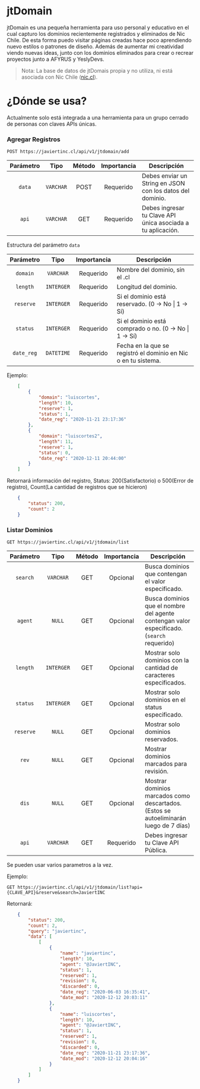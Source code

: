 # jtDomain

jtDomain es una pequeña herramienta para uso personal y educativo en el cual capturo los dominios recientemente registrados y eliminados de Nic Chile. De esta forma puedo visitar páginas creadas hace poco aprendiendo nuevo estilos o patrones de diseño. Además de aumentar mi creatividad viendo nuevas ideas, junto con los dominios eliminados para crear o recrear proyectos junto a AFYRUS y YeslyDevs.

>Nota: La base de datos de jtDomais propia y no utiliza, ni está asociada con Nic Chile ([nic.cl](https://nic.cl)).

# ¿Dónde se usa?

Actualmente solo está integrada a una herramienta para un grupo cerrado de personas con claves APIs únicas.

### Agregar Registros
```
POST https://javiertinc.cl/api/v1/jtdomain/add
```

| Parámetro | Tipo | Método | Importancia | Descripción |
|:---------:|:----:|:------:|:-----------:|-------------|
| `data` | `VARCHAR` | POST | Requerido | Debes enviar un String en JSON con los datos del dominio. |
| `api` | `VARCHAR` | GET | Requerido | Debes ingresar tu Clave API única asociada a tu aplicación. |

Estructura del parámetro `data`  

| Parámetro | Tipo | Importancia | Descripción |
|:---------:|:----:|:-----------:|-------------|
| `domain` | `VARCHAR` |  Requerido | Nombre del dominio, sin el .cl |
| `length` | `INTERGER` |  Requerido | Longitud del dominio. |
| `reserve` | `INTERGER` |  Requerido | Si el dominio está reservado. (0 -> No \| 1 -> Sí) |
| `status` | `INTERGER` |  Requerido | Si el dominio está comprado o no. (0 -> No \| 1 -> Sí) |
| `date_reg` | `DATETIME` |  Requerido | Fecha en la que se registró el dominio en Nic o en tu sistema. |  

Ejemplo:
```json
    [
        {
            "domain": "luiscortes",
            "length": 10,
            "reserve": 1,
            "status": 1,
            "date_reg": "2020-11-21 23:17:36"
        },
        {
            "domain": "luiscortes2",
            "length": 11,
            "reserve": 1,
            "status": 0,
            "date_reg": "2020-12-11 20:44:00"
        }
    ]
```
Retornará información del registro, Status: 200(Satisfactorio) o 500(Error de registro), Count(La cantidad de registros que se hicieron)
```json
    {
        "status": 200,
        "count": 2
    }
```


### Listar Dominios
```
GET https://javiertinc.cl/api/v1/jtdomain/list
```

| Parámetro | Tipo | Método | Importancia | Descripción |
|:---------:|:----:|:------:|:-----------:|-------------|
| `search` | `VARCHAR` | GET | Opcional | Busca dominios que contengan el valor especificado. |
| `agent` | `NULL` | GET | Opcional | Busca dominios que el nombre del agente contengan valor especificado. (`search` requerido) |
| `length` | `INTERGER` | GET | Opcional | Mostrar solo dominios con la cantidad de caracteres especificados. |
| `status` | `INTERGER` | GET | Opcional | Mostrar solo dominios en el status especificado. |
| `reserve` | `NULL` | GET | Opcional | Mostrar solo dominios reservados. |
| `rev` | `NULL` | GET | Opcional | Mostrar dominios marcados para revisión. |
| `dis` | `NULL` | GET | Opcional | Mostrar dominios marcados como descartados. (Estos se autoeliminarán luego de 7 días) |
| `api` | `VARCHAR` | GET | Requerido | Debes ingresar tu Clave API Pública. |

Se pueden usar varios parametros a la vez.

Ejemplo:
```
GET https://javiertinc.cl/api/v1/jtdomain/list?api={CLAVE_API}&reserve&search=JaviertINC
```
Retornará:
```json
    {
    	"status": 200,
    	"count": 2,
    	"query": "javiertinc",
    	"data": [
    		[
    			{
    				"name": "javiertinc",
    				"length": 10,
    				"agent": "@JaviertINC",
    				"status": 1,
    				"reserved": 1,
    				"revision": 0,
    				"discarded": 0,
    				"date_reg": "2020-06-03 16:35:41",
    				"date_mod": "2020-12-12 20:03:11"
    			},
    			{
    				"name": "luiscortes",
    				"length": 10,
    				"agent": "@JaviertINC",
    				"status": 1,
    				"reserved": 1,
    				"revision": 0,
    				"discarded": 0,
    				"date_reg": "2020-11-21 23:17:36",
    				"date_mod": "2020-12-12 20:04:16"
    			}
    		]
    	]
    }
```